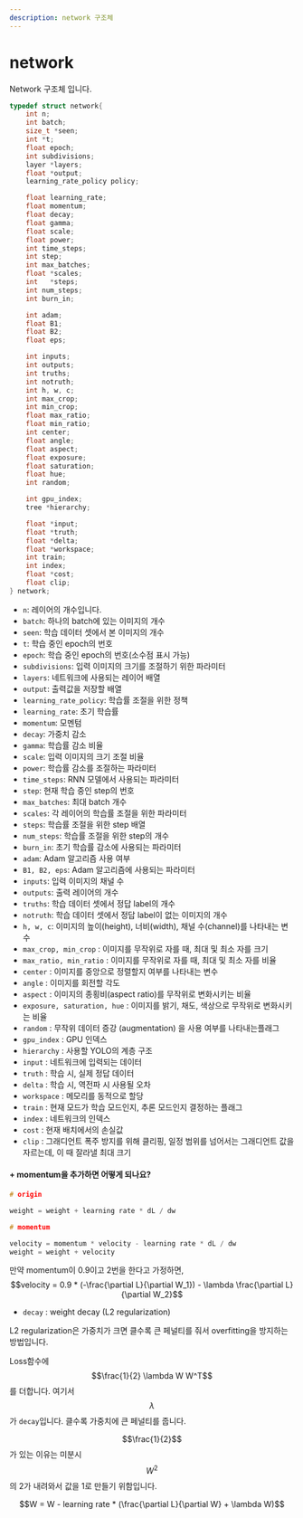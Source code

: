 ```yaml
---
description: network 구조체
---
```


# network

Network 구조체 입니다.

```c
typedef struct network{
    int n;                            
    int batch;                        
    size_t *seen;
    int *t;
    float epoch;                     
    int subdivisions;
    layer *layers;
    float *output;
    learning_rate_policy policy;

    float learning_rate;
    float momentum;
    float decay;
    float gamma;
    float scale;
    float power;
    int time_steps;
    int step;
    int max_batches;
    float *scales;
    int   *steps;
    int num_steps;
    int burn_in;

    int adam;
    float B1;
    float B2;
    float eps;

    int inputs;
    int outputs;
    int truths;
    int notruth;
    int h, w, c;
    int max_crop;
    int min_crop;
    float max_ratio;
    float min_ratio;
    int center;
    float angle;
    float aspect;
    float exposure;
    float saturation;
    float hue;
    int random;

    int gpu_index;
    tree *hierarchy;

    float *input;
    float *truth;
    float *delta;
    float *workspace;
    int train;
    int index;
    float *cost;
    float clip;
} network;
```

* `n`: 레이어의 개수입니다.
* `batch`: 하나의 batch에 있는 이미지의 개수
* `seen`: 학습 데이터 셋에서 본 이미지의 개수
* `t`: 학습 중인 epoch의 번호
* `epoch`: 학습 중인 epoch의 번호(소수점 표시 가능)
* `subdivisions`: 입력 이미지의 크기를 조절하기 위한 파라미터
* `layers`: 네트워크에 사용되는 레이어 배열
* `output`: 출력값을 저장할 배열
* `learning_rate_policy`: 학습률 조절을 위한 정책
* `learning_rate`: 초기 학습률
* `momentum`: 모멘텀
* `decay`: 가중치 감소
* `gamma`: 학습률 감소 비율
* `scale`: 입력 이미지의 크기 조절 비율
* `power`: 학습률 감소를 조절하는 파라미터
* `time_steps`: RNN 모델에서 사용되는 파라미터
* `step`: 현재 학습 중인 step의 번호
* `max_batches`: 최대 batch 개수
* `scales`: 각 레이어의 학습률 조절을 위한 파라미터
* `steps`: 학습률 조절을 위한 step 배열
* `num_steps`: 학습률 조절을 위한 step의 개수
* `burn_in`: 초기 학습률 감소에 사용되는 파라미터
* `adam`: Adam 알고리즘 사용 여부
* `B1, B2, eps`: Adam 알고리즘에 사용되는 파라미터
* `inputs`: 입력 이미지의 채널 수
* `outputs`: 출력 레이어의 개수
* `truths`: 학습 데이터 셋에서 정답 label의 개수
* `notruth`: 학습 데이터 셋에서 정답 label이 없는 이미지의 개수
* `h, w, c`: 이미지의 높이(height), 너비(width), 채널 수(channel)를 나타내는 변수
* `max_crop, min_crop` : 이미지를 무작위로 자를 때, 최대 및 최소 자를 크기
* `max_ratio, min_ratio` : 이미지를 무작위로 자를 때, 최대 및 최소 자를 비율
* `center` : 이미지를 중앙으로 정렬할지 여부를 나타내는 변수
* `angle` : 이미지를 회전할 각도
* `aspect` : 이미지의 종횡비(aspect ratio)를 무작위로 변화시키는 비율
* `exposure, saturation, hue`   : 이미지를 밝기, 채도, 색상으로 무작위로 변화시키는 비율
* `random` : 무작위 데이터 증강 (augmentation) 을 사용 여부를 나타내는플래그
* `gpu_index` : GPU 인덱스
* `hierarchy` : 사용할 YOLO의 계층 구조
* `input` : 네트워크에 입력되는 데이터
* `truth` : 학습 시, 실제 정답 데이터
* `delta` : 학습 시, 역전파 시 사용될 오차
* `workspace` : 메모리를 동적으로 할당
* `train` : 현재 모드가 학습 모드인지, 추론 모드인지 결정하는 플래그
* `index` : 네트워크의 인덱스
* `cost` : 현재 배치에서의 손실값
* `clip` : 그래디언트 폭주 방지를 위해 클리핑, 일정 범위를 넘어서는 그래디언트 값을 자르는데, 이 때 잘라낼 최대 크기



#### + momentum을 추가하면 어떻게 되나요?

```c
# origin

weight = weight + learning rate * dL / dw

# momentum

velocity = momentum * velocity - learning rate * dL / dw
weight = weight + velocity
```

만약 momentum이 0.9이고 2번을 한다고 가정하면, $$velocity = 0.9 * (-\frac{\partial L}{\partial W_1}) - \lambda \frac{\partial L}{\partial W_2}$$

* `decay` : weight decay (L2 regularization)

L2 regularization은 가중치가 크면 클수록 큰 페널티를 줘서 overfitting을 방지하는 방법입니다.

Loss함수에 $$\frac{1}{2} \lambda W W^T$$를 더합니다. 여기서 $$\lambda$$가 `decay`입니다. 클수록 가중치에 큰 페널티를 줍니다.

$$\frac{1}{2}$$가 있는 이유는 미분시 $$W^2$$의 2가 내려와서 값을 1로 만들기 위함입니다.

$$W = W - learning rate * (\frac{\partial L}{\partial W} + \lambda W)$$
